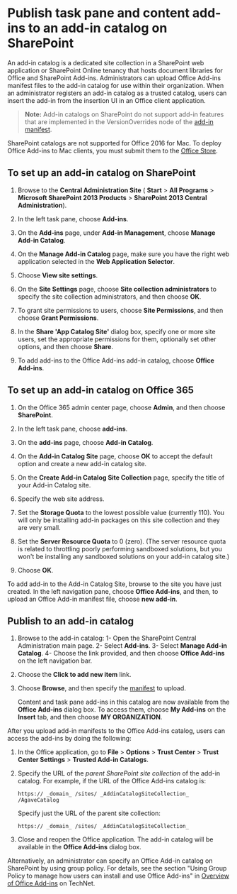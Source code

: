
# Publish task pane and content add-ins to an add-in catalog on SharePoint

An add-in catalog is a dedicated site collection in a SharePoint web application or SharePoint Online tenancy that hosts document libraries for Office and SharePoint Add-ins. Administrators can upload Office Add-ins manifest files to the add-in catalog for use within their organization. When an administrator registers an add-in catalog as a trusted catalog, users can insert the add-in from the insertion UI in an Office client application.

>**Note:** Add-in catalogs on SharePoint do not support add-in features that are implemented in the VersionOverrides node of the [add-in manifest](../overview/add-in-manifests.md).

SharePoint catalogs are not supported for Office 2016 for Mac. To deploy Office Add-ins to Mac clients, you must submit them to the  [Office Store](http://msdn.microsoft.com/library/ff075782-1303-4517-91cc-b3d730e9b9ae%28Office.15%29.aspx).   

## To set up an add-in catalog on SharePoint

1. Browse to the  **Central Administration Site** ( **Start** > **All Programs** > **Microsoft SharePoint 2013 Products** > **SharePoint 2013 Central Administration**).
    
2. In the left task pane, choose  **Add-ins**.
    
3. On the  **Add-ins** page, under **Add-in Management**, choose  **Manage Add-in Catalog**.
    
4. On the  **Manage Add-in Catalog** page, make sure you have the right web application selected in the **Web Application Selector**.
    
5. Choose  **View site settings**.
    
6. On the  **Site Settings** page, choose **Site collection administrators** to specify the site collection administrators, and then choose **OK**.
    
7. To grant site permissions to users, choose  **Site Permissions**, and then choose  **Grant Permissions**.
    
8. In the  **Share 'App Catalog Site'** dialog box, specify one or more site users, set the appropriate permissions for them, optionally set other options, and then choose **Share**.
    
9. To add add-ins to the Office Add-ins add-in catalog, choose  **Office Add-ins**.

## To set up an add-in catalog on Office 365

1. On the Office 365 admin center page, choose  **Admin**, and then choose  **SharePoint**.
    
2. In the left task pane, choose  **add-ins**.
    
3. On the  **add-ins** page, choose **Add-in Catalog**.
    
4. On the  **Add-in Catalog Site** page, choose **OK** to accept the default option and create a new add-in catalog site.
    
5. On the  **Create Add-in Catalog Site Collection** page, specify the title of your Add-in Catalog site.
    
6. Specify the web site address.
    
7. Set the  **Storage Quota** to the lowest possible value (currently 110). You will only be installing add-in packages on this site collection and they are very small.
    
8. Set the  **Server Resource Quota** to 0 (zero). (The server resource quota is related to throttling poorly performing sandboxed solutions, but you won't be installing any sandboxed solutions on your add-in catalog site.)
    
9. Choose  **OK**.
    
To add add-in to the Add-in Catalog Site, browse to the site you have just created. In the left navigation pane, choose  **Office Add-ins**, and then, to upload an Office Add-in manifest file, choose  **new add-in**.    

## Publish to an add-in catalog


1. Browse to the add-in catalog:
	1- Open the SharePoint Central Administration main page.
	2- Select  **Add-ins**.
	3- Select  **Manage Add-in Catalog**.
	4- Choose the link provided, and then choose  **Office Add-ins** on the left navigation bar.
    
2. Choose the  **Click to add new item** link.
    
3. Choose  **Browse**, and then specify the [manifest](../../docs/overview/add-in-manifests.md) to upload.
    
    Content and task pane add-ins in this catalog are now available from the  **Office Add-ins** dialog box. To access them, choose **My Add-ins** on the **Insert** tab, and then choose **MY ORGANIZATION**.
    
After you upload add-in manifests to the Office Add-ins catalog, users can access the add-ins by doing the following:


1. In the Office application, go to  **File** > **Options** > **Trust Center** > **Trust Center Settings** > **Trusted Add-in Catalogs**.
    
2. Specify the URL of the  _parent SharePoint site collection_ of the add-in catalog. For example, if the URL of the Office Add-ins catalog is:
    
    `https:// _domain_ /sites/ _AddinCatalogSiteCollection_ /AgaveCatalog`
    
    Specify just the URL of the parent site collection:
    
    `https:// _domain_ /sites/ _AddinCatalogSiteCollection_`
    
3. Close and reopen the Office application. The add-in catalog will be available in the  **Office Add-ins** dialog box.
    
Alternatively, an administrator can specify an Office Add-in catalog on SharePoint by using group policy. For details, see the section "Using Group Policy to manage how users can install and use Office Add-ins" in [Overview of Office Add-ins](https://technet.microsoft.com/en-us/library/jj219429.aspx) on TechNet.

